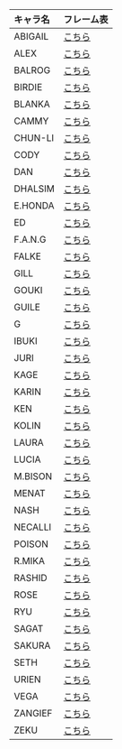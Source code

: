 | キャラ名 | フレーム表
|:--|:--
|ABIGAIL| [こちら](https://game.capcom.com/cfn/sfv/character/abigail/frame/table )|             
|ALEX|    [こちら](https://game.capcom.com/cfn/sfv/character/alex/frame/table    )|          
|BALROG|  [こちら](https://game.capcom.com/cfn/sfv/character/balrog/frame/table  )|            
|BIRDIE|  [こちら](https://game.capcom.com/cfn/sfv/character/birdie/frame/table  )|            
|BLANKA|  [こちら](https://game.capcom.com/cfn/sfv/character/blanka/frame/table  )|            
|CAMMY|   [こちら](https://game.capcom.com/cfn/sfv/character/cammy/frame/table   )|           
|CHUN-LI| [こちら](https://game.capcom.com/cfn/sfv/character/chun-li/frame/table )|             
|CODY|    [こちら](https://game.capcom.com/cfn/sfv/character/cody/frame/table    )|          
|DAN|     [こちら](https://game.capcom.com/cfn/sfv/character/dan/frame/table     )|         
|DHALSIM| [こちら](https://game.capcom.com/cfn/sfv/character/dhalsim/frame/table )|             
|E.HONDA| [こちら](https://game.capcom.com/cfn/sfv/character/ehonda/frame/table  )|            
|ED|      [こちら](https://game.capcom.com/cfn/sfv/character/ed/frame/table      )|        
|F.A.N.G| [こちら](https://game.capcom.com/cfn/sfv/character/fang/frame/table    )|          
|FALKE|   [こちら](https://game.capcom.com/cfn/sfv/character/falke/frame/table   )|           
|GILL|    [こちら](https://game.capcom.com/cfn/sfv/character/gill/frame/table    )|          
|GOUKI|   [こちら](https://game.capcom.com/cfn/sfv/character/gouki/frame/table   )|           
|GUILE|   [こちら](https://game.capcom.com/cfn/sfv/character/guile/frame/table   )|           
|G|       [こちら](https://game.capcom.com/cfn/sfv/character/g/frame/table       )|       
|IBUKI|   [こちら](https://game.capcom.com/cfn/sfv/character/ibuki/frame/table   )|           
|JURI|    [こちら](https://game.capcom.com/cfn/sfv/character/juri/frame/table    )|          
|KAGE|    [こちら](https://game.capcom.com/cfn/sfv/character/kage/frame/table    )|          
|KARIN|   [こちら](https://game.capcom.com/cfn/sfv/character/karin/frame/table   )|           
|KEN|     [こちら](https://game.capcom.com/cfn/sfv/character/ken/frame/table     )|         
|KOLIN|   [こちら](https://game.capcom.com/cfn/sfv/character/kolin/frame/table   )|                         
|LAURA|   [こちら](https://game.capcom.com/cfn/sfv/character/laura/frame/table   )|           
|LUCIA|   [こちら](https://game.capcom.com/cfn/sfv/character/lucia/frame/table   )|           
|M.BISON| [こちら](https://game.capcom.com/cfn/sfv/character/mbison/frame/table  )|            
|MENAT|   [こちら](https://game.capcom.com/cfn/sfv/character/menat/frame/table   )|           
|NASH|    [こちら](https://game.capcom.com/cfn/sfv/character/nash/frame/table    )|          
|NECALLI| [こちら](https://game.capcom.com/cfn/sfv/character/necalli/frame/table )|             
|POISON|  [こちら](https://game.capcom.com/cfn/sfv/character/poison/frame/table  )|            
|R.MIKA|  [こちら](https://game.capcom.com/cfn/sfv/character/rmika/frame/table   )|           
|RASHID|  [こちら](https://game.capcom.com/cfn/sfv/character/rashid/frame/table  )|            
|ROSE|    [こちら](https://game.capcom.com/cfn/sfv/character/rose/frame/table    )|             
|RYU|     [こちら](https://game.capcom.com/cfn/sfv/character/ryu/frame/table     )|         
|SAGAT|   [こちら](https://game.capcom.com/cfn/sfv/character/sagat/frame/table   )|           
|SAKURA|  [こちら](https://game.capcom.com/cfn/sfv/character/sakura/frame/table  )|            
|SETH|    [こちら](https://game.capcom.com/cfn/sfv/character/seth/frame/table    )|          
|URIEN|   [こちら](https://game.capcom.com/cfn/sfv/character/urien/frame/table   )|           
|VEGA|    [こちら](https://game.capcom.com/cfn/sfv/character/vega/frame/table    )|          
|ZANGIEF| [こちら](https://game.capcom.com/cfn/sfv/character/zangief/frame/table )|             
|ZEKU|    [こちら](https://game.capcom.com/cfn/sfv/character/zeku/frame/table    )|          
